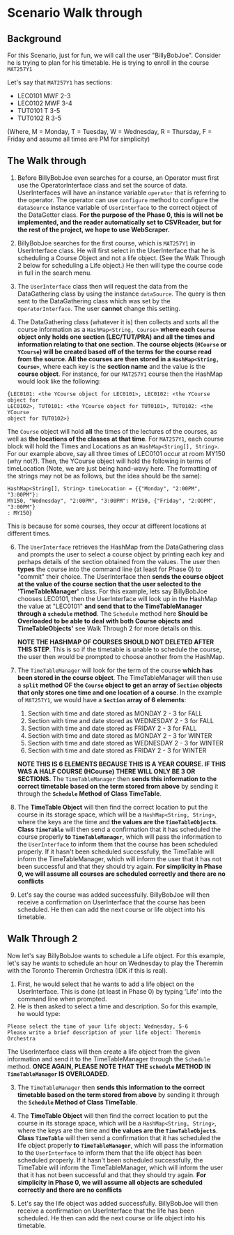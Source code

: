 # Scenario Walk through
## Background
For this Scenario, just for fun, we will call the user "BillyBobJoe". 
Consider he is trying to plan for his timetable. He is trying to enroll in 
the course `MAT257Y1`

Let's say that `MAT257Y1` has sections:
* LEC0101 MWF 2-3
* LEC0102 MWF 3-4
* TUT0101 T 3-5
* TUT0102 R 3-5

(Where, M = Monday, T = Tuesday, W = Wednesday, R = Thursday, 
F = Friday and assume all times are PM for simplicity)

## The Walk through
1. Before BillyBobJoe even searches for a course, an Operator must first use 
   the OperatorInterface class and set the source of data. UserInterfaces 
   will have an instance variable `operator` that is referring to the 
   operator. The operator can use `configure` method to configure the 
   `dataSource` instance variable of `UserInterface` to the correct object 
   of the DataGetter class. **For the purpose of the Phase 0, this is 
   will not be implemented, and the reader automatically set to CSVReader, but 
   for the rest of the project, we hope to use WebScraper.**

2. BillyBobJoe searches for the first course, which is `MAT257Y1` in 
   UserInterface class. He will first select in the UserInterface that he is 
   scheduling a Course Object and not a life object. (See the Walk Through 2 
   below for scheduling a Life object.) He then will type the course code in 
   full in the search menu.

3. The `UserInterface` class then will request the data from the DataGathering 
   class by using the instance `dataSource`. The query is then sent to the 
   DataGathering class which was set by the `OperatorInterface`. The user 
   **cannot** change this setting.

4. The DataGathering class (whatever it is) then collects and sorts all the
   course information as a `HashMap<String, Course>` **where 
   each `Course` object only holds one section (LEC/TUT/PRA) and all the 
   times and information relating to that one section. The course objects 
   (`HCourse` or `YCourse`) will be created based off of the terms for the 
   course read from the source. All the courses are then stored in a 
   `HashMap<String, Course>`**, where each key is the **section name** and 
   the value is the **course object**. For instance, for our `MAT257Y1` 
   course then the HashMap would look like the following:
```
{LEC0101: <the YCourse object for LEC0101>, LEC0102: <the YCourse object for 
LEC0102>, TUT0101: <the YCourse object for TUT0101>, TUT0102: <the YCourse 
object for TUT0102>}
```
   The `Course` object will hold **all** the times of the lectures of the 
   courses, as well as **the locations of the classes at that time**. For 
   `MAT257Y1`, each course block will hold the Times and Locations as an 
   `HashMap<String[], String>`. For our example above, say all three times of 
   LEC0101 occur at room MY150 (why not?). Then, the YCourse object will 
   hold the following in terms of timeLocation (Note, we are just being 
   hand-wavy here. The formatting of the strings may not be as follows, but 
   the idea should be the same):
```
HashMap<String[], String> timeLocation = {{"Monday", "2:00PM", "3:00PM"}: 
MY150, "Wednesday", "2:00PM", "3:00PM": MY150, {"Friday", "2:OOPM", "3:00PM"}
: MY150}
```
   This is because for some courses, they occur at different locations at 
   different times.  

6. The `UserInterface` retrieves the HashMap from the DataGathering class and 
   prompts the user to select a course object by printing each key and 
   perhaps details of the section obtained from the values. The user then 
   **types** the course into the command line (at least for Phase 0) to 
   "commit" their choice. The UserInterface then **sends the course object 
   at the value of the course section that the user selected to the 
   'TimeTableManager'** class. For this example, lets say BillyBobJoe 
   chooses LEC0101, then the UserInterface will look up in the HashMap the 
   value at "LEC0101" **and send that to the TimeTableManager through a 
   `schedule` method**. The `Schedule` method here **Should be Overloaded to 
   be able to deal with both Course objects and TimeTableObjects'** see Walk 
   Through 2 for more details on this.
    
   **NOTE THE HASHMAP OF COURSES SHOULD NOT DELETED AFTER 
   THIS STEP**. This is so if the timetable is unable to schedule the course,
   the user then would be prompted to choose another from the HashMap.

7. The `TimeTableManager` will look for the term of the course **which has 
   been stored in the course object**. The TimeTableManager will then use a 
   **`split` method OF the `Course` object to get an array of `Section` 
   objects that only stores one time and one location of a course**. In the 
   example of `MAT257Y1`, we would have a **`Section` array of 6 elements**:
   1. Section with time and date stored as MONDAY 2 - 3 for FALL 
   2. Section with time and date stored as WEDNESDAY 2 - 3 for FALL
   3. Section with time and date stored as FRIDAY 2 - 3 for FALL
   4. Section with time and date stored as MONDAY 2 - 3 for WINTER
   5. Section with time and date stored as WEDNESDAY 2 - 3 for WINTER
   6. Section with time and date stored as FRIDAY 2 - 3 for WINTER
   
   **NOTE THIS IS 6 ELEMENTS BECAUSE THIS IS A YEAR COURSE. IF THIS WAS A HALF 
   COURSE (HCourse) THERE WILL ONLY BE 3 OR SECTIONS.**
   The `TimeTableManager` then **sends this information to the correct 
timetable based on the term stored from above** by sending it through the 
   **`Schedule` Method of Class TimeTable**.

8. The **TimeTable Object** will then find the correct location to put the 
   course in its storage space, which will be a `HashMap<String, String>`, 
   where the keys are the time and **the values are the `TimeTableObject`s**.
   **Class `TimeTable`** will then send a confirmation that it has scheduled the 
   course properly **to `TimeTableManager`**, which will pass the information to 
   the `UserInterface` to inform them that the course has been scheduled 
   properly. If it hasn't been scheduled successfully, the TimeTable will 
   inform the TimeTableManager, which will inform the user that it has not 
   been successful and that they should try again. **For simplicity in Phase 
   0, we will assume all courses are scheduled correctly and there are no 
   conflicts**

9. Let's say the course was added successfully. BillyBobJoe will then receive a 
   confirmation on UserInterface that the course has been scheduled. He then 
   can add the next course or life object into his timetable.

## Walk Through 2
Now let's say BillyBobJoe wants to schedule a Life object. For this example, 
let's say he wants to schedule an hour on Wednesday to play the Theremin 
with the Toronto Theremin Orchestra (IDK if this is real).
1. First, he would select that he wants to add a life object on the 
   UserInterface. This is done (at least in Phase 0) by typing 'Life' into 
   the command line when prompted.
2. He is then asked to select a time and description. So for this example, 
   he would type:
```
Please select the time of your life object: Wednesday, 5-6
Please write a brief description of your life object: Theremin Orchestra
```
   The UserInterface class will then create a life object from the given 
   information and send it to the TimeTableManager through the `Schedule` 
   method. **ONCE AGAIN, PLEASE NOTE THAT THE `schedule` METHOD IN 
   `TimeTableManager` IS OVERLOADED**.

3. The `TimeTableManager` then **sends this information to the correct 
   timetable based on the term stored from above** by sending it through the 
   **`Schedule` Method of Class TimeTable**. 
4. The **TimeTable Object** will then find the correct location to put the 
   course in its storage space, which will be a `HashMap<String, String>`, 
   where the keys are the time and **the values are the `TimeTableObject`s**.
   **Class `TimeTable`** will then send a confirmation that it has scheduled 
   the life object properly **to `TimeTableManager`**, which will pass the 
   information to the `UserInterface` to inform them that the life object has 
   been scheduled properly. If it hasn't been scheduled successfully, the 
   TimeTable will inform the TimeTableManager, which will inform the user 
   that it has not been successful and that they should try again. **For 
   simplicity in Phase 0, we will assume all objects are scheduled correctly 
   and there are no conflicts**

5. Let's say the life object was added successfully. BillyBobJoe will then 
   receive a confirmation on UserInterface that the life has been scheduled. He 
   then can add the next course or life object into his timetable.
